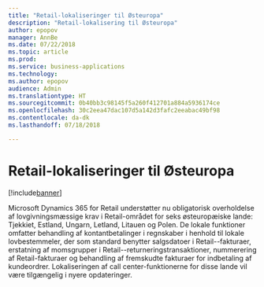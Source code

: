```yaml
---
title: "Retail-lokaliseringer til Østeuropa"
description: "Retail-lokalisering til Østeuropa"
author: epopov
manager: AnnBe
ms.date: 07/22/2018
ms.topic: article
ms.prod: 
ms.service: business-applications
ms.technology: 
ms.author: epopov
audience: Admin
ms.translationtype: HT
ms.sourcegitcommit: 0b40bb3c98145f5a260f412701a884a5936174ce
ms.openlocfilehash: 30c2eea47dac107d5a142d3fafc2eeabac49bf98
ms.contentlocale: da-dk
ms.lasthandoff: 07/18/2018

---
```

#  <a name="retail-localizations-for-eastern-europe"></a>Retail-lokaliseringer til Østeuropa

[!include[banner](../../includes/banner.md)]


Microsoft Dynamics 365 for Retail understøtter nu obligatorisk overholdelse af lovgivningsmæssige krav i Retail-området for seks østeuropæiske lande: Tjekkiet, Estland, Ungarn, Letland, Litauen og Polen. De lokale funktioner omfatter behandling af kontantbetalinger i regnskaber i henhold til lokale lovbestemmeler, der som standard benytter salgsdatoer i Retail--fakturaer, erstatning af momsgrupper i Retail--returneringstransaktioner, nummerering af Retail-fakturaer og behandling af fremskudte fakturaer for indbetaling af kundeordrer. Lokaliseringen af call center-funktionerne for disse lande vil være tilgængelig i nyere opdateringer. 


